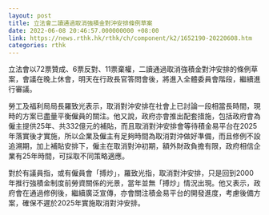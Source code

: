 ```yaml
---
layout: post
title: 立法會二讀通過取消強積金對沖安排條例草案
date: 2022-06-08 20:46:57.000000000 +08:00
link: https://news.rthk.hk/rthk/ch/component/k2/1652190-20220608.htm
categories: rthk
---
```


立法會以72票贊成、6票反對、11票棄權，二讀通過取消強積金對沖安排的條例草案，會議在晚上休會，明天在行政長官答問會後，將進入全體委員會階段，繼續進行審議。

勞工及福利局局長羅致光表示，取消對沖安排在社會上已討論一段相當長時間，現時的方案已盡量平衡僱員的關注。他又說，政府亦會推出配套措施，包括政府會為僱主提供25年、共332億元的補貼，而且取消對沖安排會等待積金易平台在2025年落實後才實施，所以企業及僱主有足夠時間為取消對沖做好準備，而且修例不設追溯期，加上補貼安排下，僱主在取消對沖初期，額外財政負擔有限，政府相信企業有25年時間，可採取不同策略適應。

對於有議員指，或有僱員會「搏炒」，羅致光指，取消對沖安排，只是回到2000年推行強積金制度前勞資關係的光景，當年並無「搏炒」情況出現。他又表示，政府會在通過修例後，繼續廣泛宣傳，亦會關注積金易平台的開發進度，考慮後備方案，確保不遲於2025年實施取消對沖安排。
